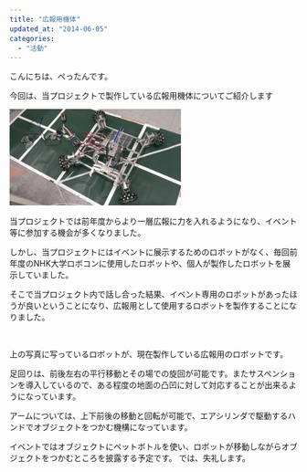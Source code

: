 ```yaml
---
title: "広報用機体"
updated_at: "2014-06-05"
categories: 
  - "活動"
---
```


こんにちは、ぺったんです。

今回は、当プロジェクトで製作している広報用機体についてご紹介します

[![IMAG0568](images/IMAG05681-300x169.jpg)](http://www.fortefibre.net/blog/wp-content/uploads/2014/06/IMAG05681.jpg)

当プロジェクトでは前年度からより一層広報に力を入れるようになり、イベント等に参加する機会が多くなりました。

しかし、当プロジェクトにはイベントに展示するためのロボットがなく、毎回前年度のNHK大学ロボコンに使用したロボットや、個人が製作したロボットを展示していました。

そこで当プロジェクト内で話し合った結果、イベント専用のロボットがあったほうが良いということになり、広報用として使用するロボットを製作することになりました。

 

上の写真に写っているロボットが、現在製作している広報用のロボットです。

足回りは、前後左右の平行移動とその場での旋回が可能です。またサスペンションを導入しているので、ある程度の地面の凸凹に対して対応することが出来るようになっています。

アームについては、上下前後の移動と回転が可能で、エアシリンダで駆動するハンドでオブジェクトをつかむ機構になっています。

イベントではオブジェクトにペットボトルを使い、ロボットが移動しながらオブジェクトをつかむところを披露する予定です。 では、失礼します。

